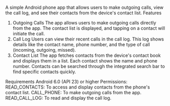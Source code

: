 A simple Android phone app that allows users to make outgoing calls, view the call log, and see their contacts from the device's contact list.
Features
1. Outgoing Calls
The app allows users to make outgoing calls directly from the app. The contact list is displayed, and tapping on a contact will initiate the call.
2. Call Log
Users can view their recent calls in the call log. This log shows details like the contact name, phone number, and the type of call (incoming, outgoing, missed).
3. Contact List
The app fetches contacts from the device's contact book and displays them in a list. Each contact shows the name and phone number.
Contacts can be searched through the integrated search bar to find specific contacts quickly.

Requirements
Android 6.0 (API 23) or higher
Permissions:
READ_CONTACTS: To access and display contacts from the phone's contact list.
CALL_PHONE: To make outgoing calls from the app.
READ_CALL_LOG: To read and display the call log.
